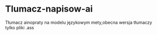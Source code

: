 # Tlumacz-napisow-ai
Tłumacz ainopraty na modelu językowym mety,obecna wersja tłumaczy tylko pliki .ass

